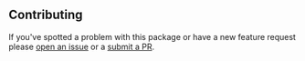 ## Contributing

If you've spotted a problem with this package or have a new feature request please [open an issue](https://github.com/Invincibear/paddle-billing-python-sdk/issues) or a [submit a PR](https://github.com/Invincibear/paddle-billing-python-sdk/pulls).
